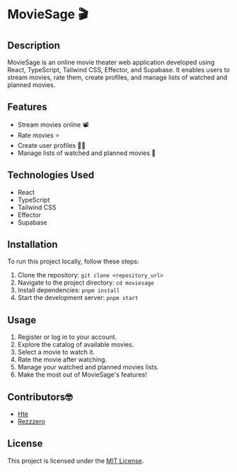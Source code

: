 # MovieSage 🎬

## Description
MovieSage is an online movie theater web application developed using React, TypeScript, Tailwind CSS, Effector, and Supabase. It enables users to stream movies, rate them, create profiles, and manage lists of watched and planned movies.

## Features
- Stream movies online 📽️
- Rate movies ⭐
- Create user profiles 🧑‍💻
- Manage lists of watched and planned movies 📝

## Technologies Used
- React
- TypeScript
- Tailwind CSS
- Effector
- Supabase

## Installation 
To run this project locally, follow these steps:
1. Clone the repository: `git clone <repository_url>`
2. Navigate to the project directory: `cd moviesage`
3. Install dependencies: `pnpm install`
4. Start the development server: `pnpm start`

## Usage
1. Register or log in to your account.
2. Explore the catalog of available movies.
3. Select a movie to watch it.
4. Rate the movie after watching.
5. Manage your watched and planned movies lists.
6. Make the most out of MovieSage's features!

## Contributors🤓
- [Hte](https://github.com/Htaie)
- [Rezzzero](https://github.com/Rezzzero)

## License
This project is licensed under the [MIT License](LICENSE).
